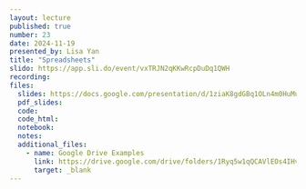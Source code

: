 ```yaml
---
layout: lecture
published: true
number: 23
date: 2024-11-19
presented_by: Lisa Yan
title: "Spreadsheets"
slido: https://app.sli.do/event/vxTRJN2qKKwRcpDuDq1QWH
recording:
files:
  slides: https://docs.google.com/presentation/d/1ziaK8gdGBq1OLn4m0HuMuehYHweSqjgdTFY7eepcEmI/edit#slide=id.g3181d4b928d_0_150
  pdf_slides:
  code:
  code_html:
  notebook:
  notes:
  additional_files:
    - name: Google Drive Examples
      link: https://drive.google.com/drive/folders/1Ryq5w1qQCAVlEOs4IHvFiIA4NvnMXAnf
      target: _blank
---
```

